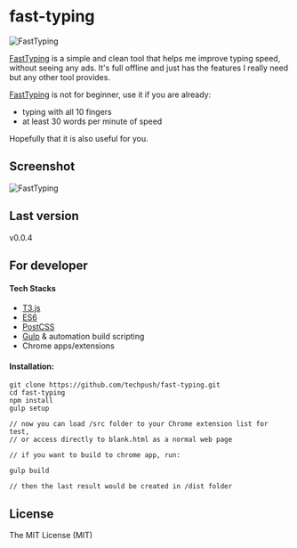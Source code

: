 # fast-typing

![FastTyping](http://i.imgur.com/QIFCpp3.jpg)

[FastTyping](https://chrome.google.com/webstore/detail/dgibeimfinglbfgimhiffmflgimlfffl) is a simple and clean tool that helps me improve typing speed, without seeing any ads. It's full offline and just has the features I really need but any other tool provides.

[FastTyping](https://chrome.google.com/webstore/detail/dgibeimfinglbfgimhiffmflgimlfffl) is not for beginner, use it if you are already:

- typing with all 10 fingers
- at least 30 words per minute of speed

Hopefully that it is also useful for you.


## Screenshot

![FastTyping](http://i.imgur.com/PuTZgB7.png)


## Last version

v0.0.4


## For developer

#### Tech Stacks

- [T3.js](http://t3js.org/)
- [ES6](http://git.io/es6features)
- [PostCSS](http://postcss.org/)
- [Gulp](http://gulpjs.com/) & automation build scripting
- Chrome apps/extensions

#### Installation:

```
git clone https://github.com/techpush/fast-typing.git
cd fast-typing
npm install
gulp setup

// now you can load /src folder to your Chrome extension list for test,
// or access directly to blank.html as a normal web page

// if you want to build to chrome app, run:

gulp build

// then the last result would be created in /dist folder

```


## License

The MIT License (MIT)
